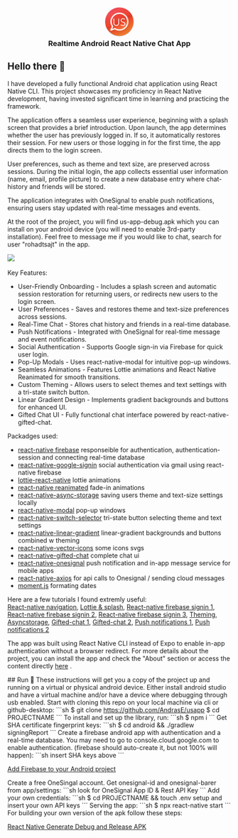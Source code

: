 <h3 align="center">
  <img src="https://github.com/AndrasE/raw-readme/blob/main/us-readme.png?raw=true" width="70">
  <br>
  Realtime Android React Native Chat App
</h3>

## Hello there 👋

I have developed a fully functional Android chat application using React Native CLI. This project showcases my proficiency in React Native development, having invested significant time in learning and practicing the framework.

The application offers a seamless user experience, beginning with a splash screen that provides a brief introduction. Upon launch, the app determines whether the user has previously logged in. If so, it automatically restores their session. For new users or those logging in for the first time, the app directs them to the login screen.

User preferences, such as theme and text size, are preserved across sessions. During the initial login, the app collects essential user information (name, email, profile picture) to create a new database entry where chat-history and friends will be stored.

The application integrates with OneSignal to enable push notifications, ensuring users stay updated with real-time messages and events.

At the root of the project, you will find us-app-debug.apk which you can install on your android device (you will need to enable 3rd-party installation). Feel free to message me if you would like to chat, search for user "rohadtsajt" in the app.

[![](https://github.com/AndrasE/raw-readme/blob/main/us-app-yt.gif?raw=true)](https://youtu.be/w_1VowseA3g?si=4nr223Uw9BDL2BHc)

Key Features:

- User-Friendly Onboarding - Includes a splash screen and automatic session restoration for returning users, or redirects new users to the login screen.
- User Preferences - Saves and restores theme and text-size preferences across sessions.
- Real-Time Chat - Stores chat history and friends in a real-time database.
- Push Notifications - Integrated with OneSignal for real-time message and event notifications.
- Social Authentication - Supports Google sign-in via Firebase for quick user login.
- Pop-Up Modals - Uses react-native-modal for intuitive pop-up windows.
- Seamless Animations - Features Lottie animations and React Native Reanimated for smooth transitions.
- Custom Theming - Allows users to select themes and text settings with a tri-state switch button.
- Linear Gradient Design - Implements gradient backgrounds and buttons for enhanced UI.
- Gifted Chat UI - Fully functional chat interface powered by react-native-gifted-chat.

Packadges used:

- [react-native firebase](https://rnfirebase.io/) responseible for authentication, authentication-session and connecting real-time database
- [react-native-google-signin](https://github.com/react-native-google-signin/google-signin) social authentication via gmail using react-native firebase
- [lottie-react-native](https://www.npmjs.com/package/lottie-react-native) lottie animations
- [react-native reanimated](https://docs.swmansion.com/react-native-reanimated/) fade-in animations
- [react-native-async-storage](https://www.npmjs.com/package/@react-native-async-storage/async-storage) saving users theme and text-size settings locally
- [react-native-modal](https://www.npmjs.com/package/react-native-modal) pop-up windows
- [react-native-switch-selector](https://www.npmjs.com/package/react-native-switch-selector) tri-state button selecting theme and text settings
- [react-native-linear-gradient](https://www.npmjs.com/package/react-native-linear-gradient) linear-gradient backgrounds and buttons combined w theming
- [react-native-vector-icons](https://www.npmjs.com/package/react-native-vector-icons) some icons svgs
- [react-native-gifted-chat](https://www.npmjs.com/package/react-native-gifted-chat?activeTab=versions) complete chat ui
- [react-native-onesignal](https://documentation.onesignal.com/docs/react-native-sdk-setup) push notification and in-app message service for mobile apps
- [react-native-axios](https://www.npmjs.com/package/react-native-axios) for api calls to Onesignal / sending cloud messages
- [moment.js](https://momentjs.com/) formating dates

Here are a few tutorials I found extremly useful:  
[React-native navigation](https://youtu.be/I7POH4acHV8?si=ujz9tW3-b0x1LFU8), [Lottie & splash](https://youtu.be/mZXCOdIFg6Q?si=KGwVJEzNPHA6h1a_), [React-native firebase signin 1](https://youtu.be/RkQpvlosGz0?si=jaUdyw3E8e13ly2e), [React-native firebase signin 2](https://youtu.be/8aARNaWR78Q?si=mJEqlk6ffdHqNXbN), [React-native firebase signin 3](https://youtu.be/RrGtyfo1wr0?si=_J5qp15yHs-VIO9Y), [Theming](https://youtu.be/km1qm1Zz2lY?si=owQr0aFeMmk6fvqH), [Asyncstorage](https://youtu.be/PRGHWgTydyQ?si=b-pveeF2814-PduM), [Gifted-chat 1](https://youtu.be/Z0riAoqXrwo?si=dMS8Pf6LkjIvFCZK), [Gifted-chat 2](https://youtu.be/Z0riAoqXrwo?si=dMS8Pf6LkjIvFCZK), [Push notifications 1](https://youtu.be/Qcxa6dxfUFo?si=xZ3G5Cg0_FpmAU9Q), [Push notifications 2](https://youtu.be/X5kjfW1rfig?si=dW8S6h1CiG63fEMC)

The app was built using React Native CLI instead of Expo to enable in-app authentication without a browser redirect. For more details about the project, you can install the app and check the "About" section or access the content directly [here](https://github.com/AndrasE/usapp/blob/main/src/screens/AboutMore.js) .

\## Run 🚀 These instructions will get you a copy of the project up and running on a virtual or physical android device. Either install android studio and have a virtual machine and/or have a device where debugging through usb enabled. Start with cloning this repo on your local machine via cli or github-desktop: \`\`\`sh $ git clone https://github.com/AndrasE/usapp $ cd PROJECTNAME \`\`\` To install and set up the library, run: \`\`\`sh $ npm i \`\`\` Get SHA certificate fingerprint keys: \`\`\`sh $ cd android && ./gradlew signingReport \`\`\` Create a firebase android app with authentication and a real-time database. You may need to go to console.cloud.google.com to enable authentication. (firebase should auto-create it, but not 100% will happen): \`\`\`sh insert SHA keys above \`\`\`

[Add Firebase to your Android project](https://firebase.google.com/docs/android/setup)

Create a free OneSingal account. Get onesignal-id and onesignal-barer from app/settings: \`\`\`sh look for OneSignal App ID & Rest API Key \`\`\` Add your own credentials: \`\`\`sh $ cd PROJECTNAME && touch .env setup and insert your own API keys \`\`\` Serving the app: \`\`\`sh $ npx react-native start \`\`\` For building your own version of the apk follow these steps:

[React Native Generate Debug and Release APK](https://medium.com/geekculture/react-native-generate-apk-debug-and-release-apk-4e9981a2ea51)
